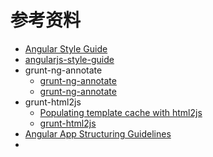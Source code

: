 参考资料
==========

* [Angular Style Guide](https://github.com/mgechev/angularjs-style-guide/blob/master/README-zh-cn.md)
* [angularjs-style-guide](https://github.com/mgechev/angularjs-style-guide/blob/master/README-zh-cn.md)
* grunt-ng-annotate
    - [grunt-ng-annotate](https://github.com/mgol/grunt-ng-annotate)
    - [grunt-ng-annotate](https://www.npmjs.com/package/grunt-ng-annotate)
* grunt-html2js
    - [Populating template cache with html2js](http://ng-learn.org/2014/08/Populating_template_cache_with_html2js/)
    - [grunt-html2js](https://www.npmjs.com/package/grunt-html2js)
* [Angular App Structuring Guidelines](http://www.johnpapa.net/angular-app-structuring-guidelines/)
* 